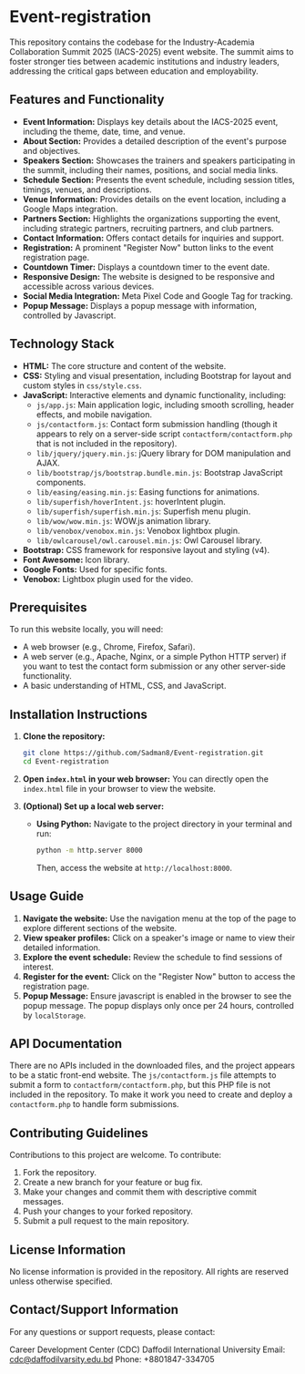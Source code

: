 # Event-registration

This repository contains the codebase for the Industry-Academia Collaboration Summit 2025 (IACS-2025) event website. The summit aims to foster stronger ties between academic institutions and industry leaders, addressing the critical gaps between education and employability.

## Features and Functionality

*   **Event Information:** Displays key details about the IACS-2025 event, including the theme, date, time, and venue.
*   **About Section:** Provides a detailed description of the event's purpose and objectives.
*   **Speakers Section:** Showcases the trainers and speakers participating in the summit, including their names, positions, and social media links.
*   **Schedule Section:** Presents the event schedule, including session titles, timings, venues, and descriptions.
*   **Venue Information:**  Provides details on the event location, including a Google Maps integration.
*   **Partners Section:** Highlights the organizations supporting the event, including strategic partners, recruiting partners, and club partners.
*   **Contact Information:** Offers contact details for inquiries and support.
*   **Registration:** A prominent "Register Now" button links to the event registration page.
*   **Countdown Timer:**  Displays a countdown timer to the event date.
*   **Responsive Design:** The website is designed to be responsive and accessible across various devices.
*   **Social Media Integration:** Meta Pixel Code and Google Tag for tracking.
*   **Popup Message:** Displays a popup message with information, controlled by Javascript.

## Technology Stack

*   **HTML:**  The core structure and content of the website.
*   **CSS:** Styling and visual presentation, including Bootstrap for layout and custom styles in `css/style.css`.
*   **JavaScript:**  Interactive elements and dynamic functionality, including:
    *   `js/app.js`: Main application logic, including smooth scrolling, header effects, and mobile navigation.
    *   `js/contactform.js`:  Contact form submission handling (though it appears to rely on a server-side script `contactform/contactform.php` that is not included in the repository).
    *   `lib/jquery/jquery.min.js`: jQuery library for DOM manipulation and AJAX.
    *   `lib/bootstrap/js/bootstrap.bundle.min.js`: Bootstrap JavaScript components.
    *   `lib/easing/easing.min.js`:  Easing functions for animations.
    *   `lib/superfish/hoverIntent.js`:  hoverIntent plugin.
    *   `lib/superfish/superfish.min.js`: Superfish menu plugin.
    *   `lib/wow/wow.min.js`:  WOW.js animation library.
    *   `lib/venobox/venobox.min.js`: Venobox lightbox plugin.
    *   `lib/owlcarousel/owl.carousel.min.js`:  Owl Carousel library.
*   **Bootstrap:** CSS framework for responsive layout and styling (v4).
*   **Font Awesome:** Icon library.
*   **Google Fonts:** Used for specific fonts.
*   **Venobox:** Lightbox plugin used for the video.

## Prerequisites

To run this website locally, you will need:

*   A web browser (e.g., Chrome, Firefox, Safari).
*   A web server (e.g., Apache, Nginx, or a simple Python HTTP server) if you want to test the contact form submission or any other server-side functionality.
*   A basic understanding of HTML, CSS, and JavaScript.

## Installation Instructions

1.  **Clone the repository:**

    ```bash
    git clone https://github.com/Sadman8/Event-registration.git
    cd Event-registration
    ```

2.  **Open `index.html` in your web browser:** You can directly open the `index.html` file in your browser to view the website.

3.  **(Optional) Set up a local web server:**

    *   **Using Python:**  Navigate to the project directory in your terminal and run:

        ```bash
        python -m http.server 8000
        ```

        Then, access the website at `http://localhost:8000`.

## Usage Guide

1.  **Navigate the website:** Use the navigation menu at the top of the page to explore different sections of the website.
2.  **View speaker profiles:** Click on a speaker's image or name to view their detailed information.
3.  **Explore the event schedule:**  Review the schedule to find sessions of interest.
4.  **Register for the event:** Click on the "Register Now" button to access the registration page.
5. **Popup Message:** Ensure javascript is enabled in the browser to see the popup message. The popup displays only once per 24 hours, controlled by `localStorage`.

## API Documentation

There are no APIs included in the downloaded files, and the project appears to be a static front-end website.  The `js/contactform.js` file attempts to submit a form to `contactform/contactform.php`, but this PHP file is not included in the repository. To make it work you need to create and deploy a `contactform.php` to handle form submissions.

## Contributing Guidelines

Contributions to this project are welcome. To contribute:

1.  Fork the repository.
2.  Create a new branch for your feature or bug fix.
3.  Make your changes and commit them with descriptive commit messages.
4.  Push your changes to your forked repository.
5.  Submit a pull request to the main repository.

## License Information

No license information is provided in the repository. All rights are reserved unless otherwise specified.

## Contact/Support Information

For any questions or support requests, please contact:

Career Development Center (CDC)
Daffodil International University
Email: cdc@daffodilvarsity.edu.bd
Phone: +8801847-334705